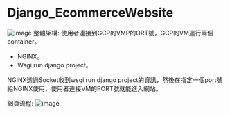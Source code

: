 # Django_EcommerceWebsite
![image](https://github.com/Joyang0419/Django_EcommerceWebsite/blob/master/image/%E6%95%B4%E9%AB%94%E6%9E%B6%E6%A7%8B.jpg)
整體架構:
使用者連接到GCP的VMP的ORT號，GCP的VM運行兩個container。
- NGINX。
- Wsgi run django project。

NGINX透過Socket收到wsgi run django project的資訊，然後在指定一個port號給NGINX使用，使用者連接VM的PORT號就能進入網站。

網頁流程:
![image](https://github.com/Joyang0419/Django_EcommerceWebsite/blob/master/image/%E7%B6%B2%E7%AB%99%E6%B5%81%E7%A8%8B.jpg)
